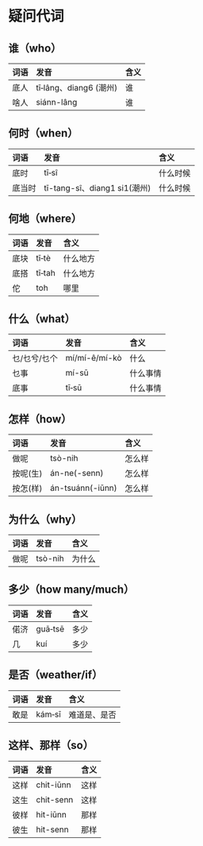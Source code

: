 # 疑问代词

## **谁（who）**

| 词语 | 发音 | 含义 |
| :--- | :--- | :--- |
| 底人 | tī‑lâng、diang6 \(潮州\) | 谁 |
| 啥人 | siánn-lâng | 谁 |

## **何时（when）**

| 词语 | 发音 | 含义 |
| :--- | :--- | :--- |
| 底时 | tī‑sî | 什么时候 |
| 底当时 | tī-tang-sî、diang1 si1\(潮州\) | 什么时候 |

## **何地（where）**

| 词语 | 发音 | 含义 |
| :--- | :--- | :--- |
| 底块 | tī‑tè | 什么地方 |
| 底搭 | tī‑tah | 什么地方 |
| 佗 | toh | 哪里 |

## **什么（what）**

| 词语 | 发音 | 含义 |
| :--- | :--- | :--- |
| 乜/乜兮/乜个 | mí/mí-ê/mí-kò | 什么 |
| 乜事 | mí-sū | 什么事情 |
| 底事 | tī‑sū | 什么事情 |

## **怎样（how）**

| 词语 | 发音 | 含义 |
| :--- | :--- | :--- |
| 做呢 | tsò-nih | 怎么样 |
| 按呢\(生\) | án-ne\(-senn\) | 怎么样 |
| 按怎\(样\) | án-tsuánn\(-iūnn\) | 怎么样 |

## **为什么（why）**

| 词语 | 发音 | 含义 |
| :--- | :--- | :--- |
| 做呢 | tsò-nih | 为什么 |

## **多少（how many/much）**

| 词语 | 发音 | 含义 |
| :--- | :--- | :--- |
| 偌济 | guā‑tsē | 多少 |
| 几 | kuí | 多少 |

## **是否（weather/if）**

| 词语 | 发音 | 含义 |
| :--- | :--- | :--- |
| 敢是 | kám‑sī | 难道是、是否 |

## **这样、那样（so）**

| 词语 | 发音 | 含义 |
| :--- | :--- | :--- |
| 这样 | chit-iūnn | 这样 |
| 这生 | chit-senn | 这样 |
| 彼样 | hit-iūnn | 那样 |
| 彼生 | hit-senn | 那样 |

